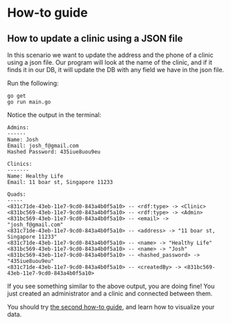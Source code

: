 # How-to guide

## How to update a clinic using a JSON file

In this scenario we want to update the address and the phone of a clinic using a json file.
Our program will look at the name of the clinic, and if it finds it in our DB, it will update the DB with any field we have in the json file.

Run the following:
```
go get
go run main.go
```

Notice the output in the terminal:
```
Admins:
------
Name: Josh
Email: josh_f@gmail.com
Hashed Password: 435iue8uou9eu

Clinics:
-------
Name: Healthy Life
Email: 11 boar st, Singapore 11233

Quads:
-----
<831c71de-43eb-11e7-9cd0-843a4b0f5a10> -- <rdf:type> -> <Clinic>
<831bc569-43eb-11e7-9cd0-843a4b0f5a10> -- <rdf:type> -> <Admin>
<831bc569-43eb-11e7-9cd0-843a4b0f5a10> -- <email> -> "josh_f@gmail.com"
<831c71de-43eb-11e7-9cd0-843a4b0f5a10> -- <address> -> "11 boar st, Singapore 11233"
<831c71de-43eb-11e7-9cd0-843a4b0f5a10> -- <name> -> "Healthy Life"
<831bc569-43eb-11e7-9cd0-843a4b0f5a10> -- <name> -> "Josh"
<831bc569-43eb-11e7-9cd0-843a4b0f5a10> -- <hashed_password> -> "435iue8uou9eu"
<831c71de-43eb-11e7-9cd0-843a4b0f5a10> -- <createdBy> -> <831bc569-43eb-11e7-9cd0-843a4b0f5a10>
```

If you see something similar to the above output, you are doing fine!
You just created an administrator and a clinic and connected between them.

You should try [the second how-to guide](../02-visualize/README.md), and learn how to visualize your data.
